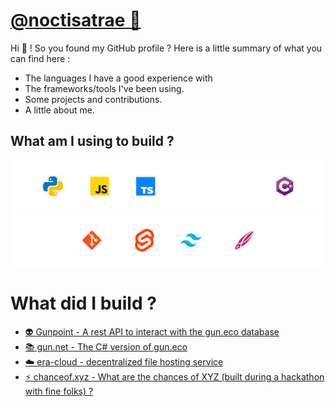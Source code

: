 # [@noctisatrae 👺](https://twitter.com/@noctisatrae)
Hi 👋 ! So you found my GitHub profile ? Here is a little summary of what you can find here :
- The languages I have a good experience with
- The frameworks/tools I've been using.
- Some projects and contributions.
- A little about me.

## What am I using to build ?
![Tools](./Languages.svg)
![Tools 2](./Tools.svg)

# What did I build ?
- [👽 Gunpoint - A rest API to interact with the gun.eco database](https://github.com/noctisatrae/gunpoint)
- [📚 gun.net - The C# version of gun.eco](https://github.com/noctisatrae/gun.net)
- [☁️ era-cloud - decentralized file hosting service](https://github.com/noctisatrae/era-cloud)
- [⚡ chanceof.xyz - What are the chances of XYZ (built during a hackathon with fine folks) ?](https://chanceof.xyz)
